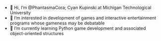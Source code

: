 - 👋 Hi, I’m @PhantasmaCora; Cyan Kupinski at Michigan Technological University
- 👀 I’m interested in development of games and interactive entertainment programs whose gameness may be debatable
- 🌱 I’m currently learning Python game development and associated object-oriented structures

<!---
PhantasmaCora/PhantasmaCora is a ✨ special ✨ repository because its `README.md` (this file) appears on your GitHub profile.
You can click the Preview link to take a look at your changes.
--->
